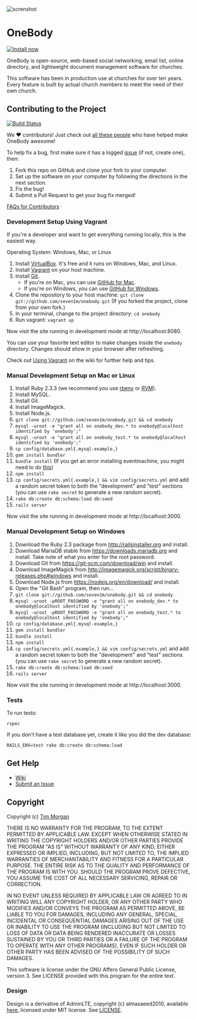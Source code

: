 ![screnshot](https://farm8.staticflickr.com/7508/15498980049_3527e0817e_b.jpg)

# OneBody

[![Install now](https://img.shields.io/badge/install-now-479de4.svg)](https://github.com/seven1m/onebody/wiki/Installation)

OneBody is open-source, web-based social networking, email list, online directory, and lightweight document management software for churches.

This software has been in production use at churches for over ten years. Every feature is built by actual church members to meet the need of their own church.

## Contributing to the Project

[![Build Status](https://circleci.com/gh/seven1m/onebody.svg?style=svg&circle-token=efe08e5b7d161351e276a8dcf9bcb303b953c0dd)](https://circleci.com/gh/seven1m/onebody)

We ❤️ contributors! Just check out [all these people](https://github.com/orgs/seven1m/people) who have helped make OneBody awesome!

To help fix a bug, first make sure it has a logged [issue](https://github.com/seven1m/onebody/issues) (if not, create one), then:

1. Fork this repo on GitHub and clone your fork to your computer.
1. Set up the software on your computer by following the directions in the next section.
1. Fix the bug!
1. Submit a Pull Request to get your bug fix merged!

[FAQs for Contributors](https://github.com/seven1m/onebody/wiki/FAQs-for-Contributors) ·

### Development Setup Using Vagrant

If you're a developer and want to get everything running locally, this is the easiest way.

Operating System: Windows, Mac, or Linux

1. Install [VirtualBox](https://www.virtualbox.org/wiki/Downloads). It's free and it runs on Windows, Mac, and Linux.
1. Install [Vagrant](http://www.vagrantup.com/downloads) on your host machine.
1. Install [Git](http://git-scm.com/downloads).
   * If you're on Mac, you can use [GitHub for Mac](https://mac.github.com/).
   * If you're on Windows, you can use [GitHub for Windows](https://windows.github.com/).
1. Clone the repository to your host machine: `git clone git://github.com/seven1m/onebody.git` (If you forked the project, clone from your own fork.)
1. In your terminal, change to the project directory: `cd onebody`
1. Run vagrant: `vagrant up`

Now visit the site running in development mode at http://localhost:8080.

You can use your favorite text editor to make changes inside the `onebody` directory. Changes should show in your browser after refreshing.

Check out [Using Vagrant](https://github.com/seven1m/onebody/wiki/Using-Vagrant) on the wiki for further help and tips.

### Manual Development Setup on Mac or Linux

1. Install Ruby 2.3.3 (we recommend you use [rbenv](https://github.com/sstephenson/rbenv) or [RVM](https://rvm.io/)).
1. Install MySQL.
1. Install Git.
1. Install ImageMagick.
1. Install Node.js.
1. `git clone git://github.com/seven1m/onebody.git && cd onebody`
1. `mysql -uroot -e "grant all on onebody_dev.* to onebody@localhost identified by 'onebody';"`
1. `mysql -uroot -e "grant all on onebody_test.* to onebody@localhost identified by 'onebody';"`
1. `cp config/database.yml{.mysql-example,}`
1. `gem install bundler`
1. `bundle install` (If you get an error installing eventmachine, you might need to do [this](http://stackoverflow.com/a/31516586/197498))
1. `npm install`
1. `cp config/secrets.yml{.example,} && vim config/secrets.yml` and add a random secret token to both the "development" and "test" sections (you can use `rake secret` to generate a new random secret).
1. `rake db:create db:schema:load db:seed`
1. `rails server`

Now visit the site running in development mode at http://localhost:3000.

### Manual Development Setup on Windows

1. Download the Ruby 2.3 package from http://railsinstaller.org and install.
1. Download MariaDB stable from https://downloads.mariadb.org and install. Take note of what you enter for the root password.
1. Download Git from https://git-scm.com/download/win and install.
1. Download ImageMagick from http://imagemagick.org/script/binary-releases.php#windows and install.
1. Download Node.js from https://nodejs.org/en/download/ and install.
1. Open the "Git Bash" program, then run...
1. `git clone git://github.com/seven1m/onebody.git && cd onebody`
1. `mysql -uroot -pROOT_PASSWORD -e "grant all on onebody_dev.* to onebody@localhost identified by 'onebody';"`
1. `mysql -uroot -pROOT_PASSWORD -e "grant all on onebody_test.* to onebody@localhost identified by 'onebody';"`
1. `cp config/database.yml{.mysql-example,}`
1. `gem install bundler`
1. `bundle install`
1. `npm install`
1. `cp config/secrets.yml{.example,} && vim config/secrets.yml` and add a random secret token to both the "development" and "test" sections (you can use `rake secret` to generate a new random secret).
1. `rake db:create db:schema:load db:seed`
1. `rails server`

Now visit the site running in development mode at http://localhost:3000.

### Tests

To run tests:

```
rspec
```

If you don't have a test database yet, create it like you did the dev database:

```
RAILS_ENV=test rake db:create db:schema:load
```

## Get Help

* [Wiki](https://wiki.github.com/seven1m/onebody)
* [Submit an Issue](https://github.com/seven1m/onebody/issues)

## Copyright

Copyright (c) [Tim Morgan](http://timmorgan.org)

THERE IS NO WARRANTY FOR THE PROGRAM, TO THE EXTENT PERMITTED BY APPLICABLE LAW. EXCEPT WHEN OTHERWISE STATED IN WRITING THE COPYRIGHT HOLDERS AND/OR OTHER PARTIES PROVIDE THE PROGRAM "AS IS" WITHOUT WARRANTY OF ANY KIND, EITHER EXPRESSED OR IMPLIED, INCLUDING, BUT NOT LIMITED TO, THE IMPLIED WARRANTIES OF MERCHANTABILITY AND FITNESS FOR A PARTICULAR PURPOSE. THE ENTIRE RISK AS TO THE QUALITY AND PERFORMANCE OF THE PROGRAM IS WITH YOU. SHOULD THE PROGRAM PROVE DEFECTIVE, YOU ASSUME THE COST OF ALL NECESSARY SERVICING, REPAIR OR CORRECTION.

IN NO EVENT UNLESS REQUIRED BY APPLICABLE LAW OR AGREED TO IN WRITING WILL ANY COPYRIGHT HOLDER, OR ANY OTHER PARTY WHO MODIFIES AND/OR CONVEYS THE PROGRAM AS PERMITTED ABOVE, BE LIABLE TO YOU FOR DAMAGES, INCLUDING ANY GENERAL, SPECIAL, INCIDENTAL OR CONSEQUENTIAL DAMAGES ARISING OUT OF THE USE OR INABILITY TO USE THE PROGRAM (INCLUDING BUT NOT LIMITED TO LOSS OF DATA OR DATA BEING RENDERED INACCURATE OR LOSSES SUSTAINED BY YOU OR THIRD PARTIES OR A FAILURE OF THE PROGRAM TO OPERATE WITH ANY OTHER PROGRAMS), EVEN IF SUCH HOLDER OR OTHER PARTY HAS BEEN ADVISED OF THE POSSIBILITY OF SUCH DAMAGES.

This software is license under the GNU Affero General Public License, version 3. See LICENSE provided with this program for the entire text.

### Design

Design is a derivative of AdminLTE, copyright (c) almasaeed2010, available [here](https://github.com/almasaeed2010/AdminLTE), licensed under MIT license. See [LICENSE](https://github.com/almasaeed2010/AdminLTE/blob/master/LICENSE).
